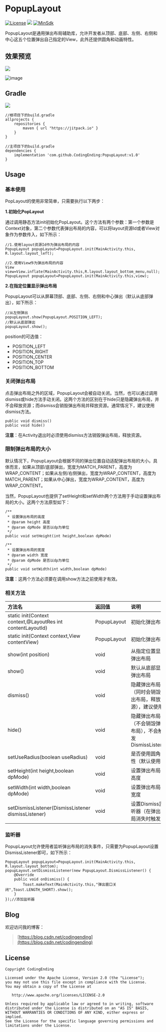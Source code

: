 # PopupLayout

[![License](https://img.shields.io/badge/License%20-Apache%202-337ab7.svg)](https://www.apache.org/licenses/LICENSE-2.0)
[![](https://jitpack.io/v/CodingEnding/PopupLayout.svg)](https://jitpack.io/#CodingEnding/PopupLayout)
[![MinSdk](https://img.shields.io/badge/MinSDK-14%2B-brightgreen.svg?style=flat)](https://android-arsenal.com/api?level=14)

PopupLayout是通用弹出布局辅助库，允许开发者从顶部、底部、左侧、右侧和中心这五个位置弹出自己指定的View，此外还提供圆角和动画特性。

## 效果预览

![](https://i.imgur.com/RPNMvX6.jpg)

![image](https://github.com/CodingEnding/PopupLayout/blob/master/ScreenShot/popupLayout_demo.gif)

## Gradle

[![](https://jitpack.io/v/CodingEnding/PopupLayout.svg)](https://jitpack.io/#CodingEnding/PopupLayout)

```
//根项目下的build.gradle
allprojects {
    repositories {
        maven { url "https://jitpack.io" }
    }
}

//主项目下的build.gradle
dependencies {
    implementation 'com.github.CodingEnding:PopupLayout:v1.0'
}
```

## Usage

### 基本使用

PopLayout的使用非常简单，只需要执行以下两步：

**1.初始化PopLayout**

通过调用静态方法init初始化PopLayout。这个方法有两个参数：第一个参数是Context对象，第二个参数代表弹出布局的内容，可以将layout资源Id或者View对象作为参数传入，如下所示：

```
//1.使用layout资源Id作为弹出布局的内容
PopupLayout popupLayout=PopupLayout.init(MainActivity.this, R.layout.layout_left);

//2.使用View作为弹出布局的内容
View view=View.inflate(MainActivity.this,R.layout.layout_bottom_menu,null);
PopupLayout popupLayout=PopupLayout.init(MainActivity.this,view);

```

**2.在指定位置显示弹出布局**

PopupLayout可以从屏幕顶部、底部、左侧、右侧和中心弹出（默认从底部弹出），如下所示：

```
//从左侧弹出
popupLayout.show(PopupLayout.POSITION_LEFT);
//默认从底部弹出
popupLayout.show();
```

position的可选值：
- POSITION_LEFT
- POSITION_RIGHT
- POSITION_CENTER
- POSITION_TOP
- POSITION_BOTTOM

### 关闭弹出布局

点击弹出布局之外的区域，PopupLayout会被自动关闭。当然，也可以通过调用dismiss或hide方法手动关闭。这两个方法的区别在于hide只是隐藏弹出布局，并不会释放资源；而dismiss会销毁弹出布局并释放资源。通常情况下，建议使用dismiss方法。

```
public void dismiss()
public void hide()
```

**注意**：在Activity退出时必须使用dismiss方法销毁弹出布局，释放资源。

### 限制弹出布局的大小

默认情况下，PopupLayout会根据不同的弹出位置自动适配弹出布局的大小。具体而言，如果从顶部/底部弹出，宽度为MATCH_PARENT，高度为WRAP_CONTENT；如果从左侧/右侧弹出，宽度为WRAP_CONTENT，高度为MATCH_PARENT；如果从中心弹出，宽度为WRAP_CONTENT，高度为WRAP_CONTENT。

当然，PopupLayout也提供了setHeight和setWidth两个方法用于手动设置弹出布局的大小。这两个方法原型如下：

```
/**
 * 设置弹出布局的高度
 * @param height 高度
 * @param dpMode 是否以dp为单位
 */
public void setHeight(int height,boolean dpMode)

/**
 * 设置弹出布局的宽度
 * @param width 宽度
 * @param dpMode 是否以dp为单位
 */
public void setWidth(int width,boolean dpMode)
```

**注意**：这两个方法必须要在调用show方法之前使用才有效。

### 相关方法

| 方法名  | 返回值| 说明 |
| :---------|:-----|:-----|
| static init(Context context,@LayoutRes int contentLayoutId) | PopupLayout | 初始化弹出布局 |
| static init(Context context,View contentView) | PopupLayout | 初始化弹出布局 |
| show(int position) | void | 从指定位置显示弹出布局 |
| show()| void | 默认从底部显示弹出布局 |
| dismiss() | void | 隐藏弹出布局（同时会销毁弹出布局，释放资源），建议使用 |
| hide() | void | 隐藏弹出布局（不会销毁弹出布局），不会触发DismissListener |
| setUseRadius(boolean useRadius) | void | 是否使用圆角特性（默认使用） |
| setHeight(int height,boolean dpMode) | void | 设置弹出布局的高度 |
| setWidth(int width,boolean dpMode) | void | 设置弹出布局的宽度 |
| setDismissListener(DismissListener dismissListener) | void | 设置Dismiss监听器（在弹出布局消失时触发） |


### 监听器

PopupLayout允许使用者监听弹出布局的消失事件，只需要为PopupLayout设置DismissListener即可，如下所示：

```
PopupLayout popupLayout=PopupLayout.init(MainActivity.this, R.layout.layout_bottom);
popupLayout.setDismissListener(new PopupLayout.DismissListener() {
    @Override
    public void onDismiss() {
        Toast.makeText(MainActivity.this,"弹出窗口关闭",Toast.LENGTH_SHORT).show();
    }
});//添加监听器
```

## Blog

欢迎访问我的博客：

> [https://blog.csdn.net/codingending](https://blog.csdn.net/codingending)

## License


    Copyright CodingEnding

    Licensed under the Apache License, Version 2.0 (the "License");
    you may not use this file except in compliance with the License.
    You may obtain a copy of the License at

       http://www.apache.org/licenses/LICENSE-2.0

    Unless required by applicable law or agreed to in writing, software
    distributed under the License is distributed on an "AS IS" BASIS,
    WITHOUT WARRANTIES OR CONDITIONS OF ANY KIND, either express or implied.
    See the License for the specific language governing permissions and
    limitations under the License.
